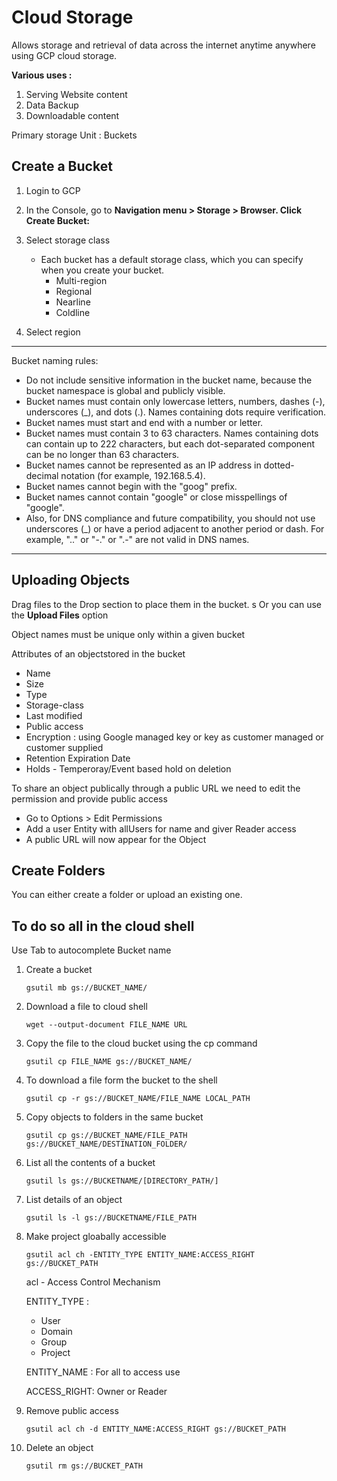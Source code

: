 # Cloud Storage
Allows storage and retrieval of data across the internet anytime anywhere using GCP cloud storage.

**Various uses :**
1. Serving Website content
1. Data Backup
1. Downloadable content
 
Primary storage Unit : Buckets

## **Create a Bucket**
1. Login to GCP
1. In the Console, go to **Navigation menu > Storage > Browser. Click Create Bucket:**
1. Select storage class 

    * Each bucket has a default storage class, which you can specify when you create your bucket.
        * Multi-region
        * Regional
        * Nearline
        * Coldline
1. Select region

____
 Bucket naming rules:

* Do not include sensitive information in the bucket name, because the bucket namespace is global and publicly visible.
* Bucket names must contain only lowercase letters, numbers, dashes (-), underscores (_), and dots (.). Names containing dots require verification.
* Bucket names must start and end with a number or letter.
* Bucket names must contain 3 to 63 characters. Names containing dots can contain up to 222 characters, but each dot-separated component can be no longer than 63 characters.
* Bucket names cannot be represented as an IP address in dotted-decimal notation (for example, 192.168.5.4).
* Bucket names cannot begin with the "goog" prefix.
* Bucket names cannot contain "google" or close misspellings of "google".
* Also, for DNS compliance and future compatibility, you should not use underscores (_) or have a period adjacent to another period or dash. For example, ".." or "-." or ".-" are not valid in DNS names.
___

## **Uploading Objects**
Drag files to the Drop section to place them in the bucket.
s
Or you can use the **Upload Files** option

Object names must be unique only within a given bucket

Attributes of an objectstored in the bucket 
* Name
* Size
* Type
* Storage-class
* Last modified
* Public access 
* Encryption : using Google managed key or key as customer managed or customer supplied
* Retention Expiration Date
* Holds - Temperoray/Event based hold on deletion

To share an object publically through a public URL we need to edit the permission and provide public access
* Go to Options > Edit Permissions
* Add a user Entity with allUsers for name and giver Reader access
* A public URL will now appear for the Object 

## **Create Folders**
You can either create a folder or upload an existing one.

## **To do so all in the cloud shell**

Use Tab to autocomplete Bucket name

1. Create a bucket
    ```
    gsutil mb gs://BUCKET_NAME/
    ```
2. Download a file to cloud shell
    ```
    wget --output-document FILE_NAME URL

    ```
3. Copy the file to the cloud bucket using the cp command
    ```
    gsutil cp FILE_NAME gs://BUCKET_NAME/
    ```
4. To download a file form the bucket to the shell
    ```
    gsutil cp -r gs://BUCKET_NAME/FILE_NAME LOCAL_PATH
    ```
5. Copy objects to folders in the same bucket    
    ```
    gsutil cp gs://BUCKET_NAME/FILE_PATH gs://BUCKET_NAME/DESTINATION_FOLDER/
    ```
6. List all the contents of a bucket
    ```
    gsutil ls gs://BUCKETNAME/[DIRECTORY_PATH/]    
    ```
6. List details of an object
    ```
    gsutil ls -l gs://BUCKETNAME/FILE_PATH    
    ```
7. Make project gloabally accessible
    ```
    gsutil acl ch -ENTITY_TYPE ENTITY_NAME:ACCESS_RIGHT gs://BUCKET_PATH
    ```
    acl - Access Control Mechanism

    ENTITY_TYPE :
    * User
    * Domain
    * Group
    * Project
    
    ENTITY_NAME : For all to access use 

    ACCESS_RIGHT: Owner or Reader
7. Remove public access
    ```
    gsutil acl ch -d ENTITY_NAME:ACCESS_RIGHT gs://BUCKET_PATH
    ```
8. Delete an object
    ```
    gsutil rm gs://BUCKET_PATH
    ```